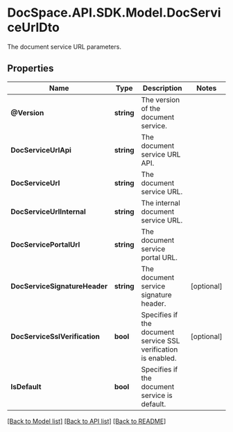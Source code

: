 # DocSpace.API.SDK.Model.DocServiceUrlDto
The document service URL parameters.

## Properties

Name | Type | Description | Notes
------------ | ------------- | ------------- | -------------
**@Version** | **string** | The version of the document service. | 
**DocServiceUrlApi** | **string** | The document service URL API. | 
**DocServiceUrl** | **string** | The document service URL. | 
**DocServiceUrlInternal** | **string** | The internal document service URL. | 
**DocServicePortalUrl** | **string** | The document service portal URL. | 
**DocServiceSignatureHeader** | **string** | The document service signature header. | [optional] 
**DocServiceSslVerification** | **bool** | Specifies if the document service SSL verification is enabled. | [optional] 
**IsDefault** | **bool** | Specifies if the document service is default. | 

[[Back to Model list]](../README.md#documentation-for-models) [[Back to API list]](../README.md#documentation-for-api-endpoints) [[Back to README]](../README.md)

